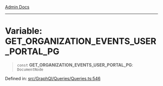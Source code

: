 [Admin Docs](/)

***

# Variable: GET\_ORGANIZATION\_EVENTS\_USER\_PORTAL\_PG

> `const` **GET\_ORGANIZATION\_EVENTS\_USER\_PORTAL\_PG**: `DocumentNode`

Defined in: [src/GraphQl/Queries/Queries.ts:546](https://github.com/PalisadoesFoundation/talawa-admin/blob/main/src/GraphQl/Queries/Queries.ts#L546)

